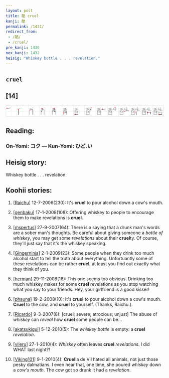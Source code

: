 ```yaml
---
layout: post
title: 酷 cruel
kanji: 酷
permalink: /1431/
redirect_from:
 - /酷/
 - /cruel/
pre_kanji: 1430
nex_kanji: 1432
heisig: "Whiskey bottle . . . revelation."
---
```


## `cruel`

## [14]

<div class="stroke"><img src="../images/E985B7.png" /></div>

## Reading:

### On-Yomi: コク &mdash; Kun-Yomi: ひど.い

## Heisig story:

Whiskey bottle . . . revelation.

## Koohii stories:

1) [<a href="http://kanji.koohii.com/profile/Raichu">Raichu</a>] 12-7-2006(230): It&#039;s<strong> cruel</strong> to pour alcohol down a cow&#039;s mouth.

2) [<a href="http://kanji.koohii.com/profile/genbaku">genbaku</a>] 17-1-2008(108): Offering whiskey to people to encourage them to make revelations is<strong> cruel</strong>.

3) [<a href="http://kanji.koohii.com/profile/mspertus">mspertus</a>] 27-9-2007(64): There is a saying that a drunk man&#039;s words are a sober man&#039;s thoughts. Be careful about giving someone a <em>bottle of whiskey</em>, you may get some <em>revelations</em> about their<strong> cruel</strong>ty. Of course, they&#039;ll just say that it&#039;s the whiskey speaking.

4) [<a href="http://kanji.koohii.com/profile/Gingerninja">Gingerninja</a>] 2-1-2009(23): Some people when they drink too much alcohol start to tell the truth about everything. Unfortuantly some of these revelations can be rather<strong> cruel</strong>, at least you find out exactly what they think of you.

5) [<a href="http://kanji.koohii.com/profile/herman">herman</a>] 29-11-2008(16): This one seems too obvious. Drinking too much whiskey makes for some<strong> cruel</strong> revelations as you stop watching what you say to your friends. Hey, your girlfriend is a good kisser!

6) [<a href="http://kanji.koohii.com/profile/phauna">phauna</a>] 19-2-2008(10): It&#039;s<strong> cruel</strong> to pour alcohol down a cow&#039;s mouth.<strong> Cruel</strong> to the cow, and<strong> cruel</strong> to yourself. (Thanks, Raichu.).

7) [<a href="http://kanji.koohii.com/profile/Ricardo">Ricardo</a>] 9-3-2007(8): [cruel; severe; atrocious; unjust] The abuse of <em>whiskey</em> can <em>reveal</em> how <strong>cruel</strong> some people can be...

8) [<a href="http://kanji.koohii.com/profile/akatsukigui">akatsukigui</a>] 5-12-2010(5): The <em>whiskey</em> <em>bottle</em> is empty: a<strong> cruel</strong> <em>revelation</em>.

9) [<a href="http://kanji.koohii.com/profile/vileru">vileru</a>] 27-1-2010(4): <em>Whiskey</em> often leaves<strong> cruel</strong> <em>revelations</em>. I did WHAT last night?!

10) [<a href="http://kanji.koohii.com/profile/Viking101">Viking101</a>] 9-1-2010(4): <strong>Cruel</strong>la de Vil hated all animals, not just those pesky dalmatians. I even hear that, one time, she poured <em>whiskey</em> down a <em>cow&#039;s mouth</em>. The cow got so drunk it had a <em>revelation</em>.
